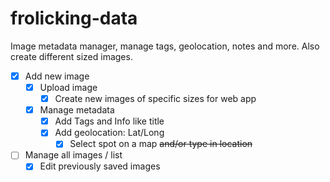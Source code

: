 # frolicking-data
Image metadata manager, manage tags, geolocation, notes and more. Also create different sized images.

- [X] Add new image
  - [X] Upload image
    - [X] Create new images of specific sizes for web app
  - [X] Manage metadata
    - [X] Add Tags and Info like title
    - [X] Add geolocation: Lat/Long
      - [X] Select spot on a map ~~and/or type in location~~
- [ ] Manage all images / list
  - [X] Edit previously saved images
